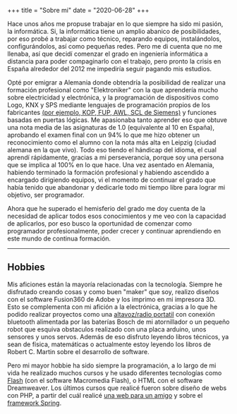 +++
title = "Sobre mi"
date = "2020-06-28"
+++

Hace unos años me propuse trabajar en lo que siempre ha sido mi pasión, la informática. Si, la informática tiene un amplio abanico de posibilidades, por eso probé a trabajar como técnico, reparando equipos, instalándolos, configurándolos, así como pequeñas redes. Pero me di cuenta que no me llenaba, así que decidí comenzar el grado en ingeniería informática a distancia para poder compaginarlo con el trabajo, pero pronto la crisis en España alrededor del 2012 me impediría seguir pagando mis estudios. 

Opté por emigrar a Alemania donde obtendría la posibilidad de realizar una formación profesional como "Elektroniker" con la que aprendería mucho sobre electricidad y electrónica, y la programación de dispositivos como Logo, KNX y SPS mediante lenguajes de programación propios de los fabricantes [(por ejemplo, KOP, FUP, AWL, SCL de Siemens)](https://sps-tutorial.com/programmierprachen/ "Ejemplos de los lenguajes mencionados") y funciones basadas en puertas lógicas. Me apasionaba tanto aprender eso que obtuve una nota media de las asignaturas de 1.0 (equivalente al 10 en España), aprobando el examen final con un 94% lo que me hizo obtener un reconocimiento como el alumno con la nota más alta en Leipzig (ciudad alemana en la que vivo). Todo eso tiendo el hándicap del idioma, el cual aprendí rápidamente, gracias a mi perseverancia, porque soy una persona que se implica al 100% en lo que hace.
Una vez asentado en Alemania, habiendo terminado la formación profesional y habiendo ascendido a encargado dirigiendo equipos, vi el momento de continuar el grado que había tenido que abandonar y dedicarle todo mi tiempo libre para lograr mi objetivo, ser programador.

Ahora que he superado el hemisferio del grado me doy cuenta de la necesidad de aplicar todos esos conocimientos y me veo con la capacidad de aplicarlos, por eso busco la oportunidad de comenzar como programador profesionalmente, poder crecer y continuar aprendiendo en este mundo de continua formación.

***
## Hobbies

Mis aficiones están la mayoría relacionadas con la tecnología. Siempre he disfrutado creando cosas y como buen "maker" que soy, realizo diseños con el software Fusion360 de Adobe y los imprimo en mi impresora 3D. Esto se complementa con mi afición a la electrónica, gracias a lo que he podido realizar proyectos como una [altavoz/radio portatil](https://a360.co/2Vy3q0s "Diseño 3D Altavoz en Fusion360") con conexión bluetooth alimentada por las baterías Bosch de mi atornillador o un pequeño robot que esquiva obstaculos realizado con una placa arduino, unos sensores y unos servos. Además de eso disfruto leyendo libros técnicos, ya sean de física, matemáticas o actualmente estoy leyendo los libros de Robert C. Martin sobre el desarrollo de software.

Pero mi mayor hobbie ha sido siempre la programación, a lo largo de mi vida he realizado muchos cursos y he usado diferentes tecnologías como [Flash](https://github.com/Krontur/WebsFlash) (con el software Macromedia Flash), o HTML con el software Dreamweaver. Los últimos cursos que realicé fueron sobre diseño de webs con PHP, a partir del cuál realicé [una web para un amigo](https://github.com/Krontur/WebImperbalco) y sobre el [framework Spring](https://github.com/Krontur/SpringApp).